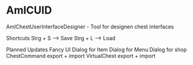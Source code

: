 # AmICUID
AmIChestUserInterfaceDesigner - Tool for designen chest interfaces

Shortcuts
Strg + S --> Save
Strg + L --> Load

Planned Updates
Fancy UI
Dialog for Item
Dialog for Menu
Dialog for shop
ChestCommand export + import
VirtualChest export + import

